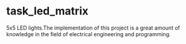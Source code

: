 # task_led_matrix

5x5 LED lights.The implementation of this project is a great amount of knowledge 
in the field of electrical engineering and programming.
